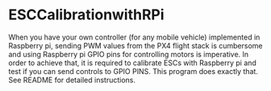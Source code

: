 # ESCCalibrationwithRPi
When you have your own controller (for any mobile vehicle) implemented in Raspberry pi, sending PWM values from the PX4 flight stack is cumbersome and using Raspberry pi GPIO pins for controlling motors is imperative. In order to achieve that, it is required to calibrate ESCs with Raspberry pi and test if you can send controls to GPIO PINS. This program does exactly that. See README for detailed instructions. 
